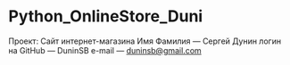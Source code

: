 # Python_OnlineStore_Duni
Проект: Сайт интернет-магазина
Имя Фамилия — Сергей Дунин
логин на GitHub — DuninSB
e-mail — duninsb@gmail.com
